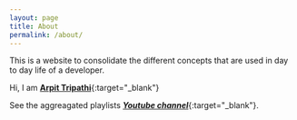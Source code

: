 ```yaml
---
layout: page
title: About
permalink: /about/
---
```


This is a website to consolidate the different concepts that are used in day to day life of a developer.

Hi, I am [**Arpit Tripathi**](https://arpit04tripathi.com){:target="_blank"}

See the aggreagated playlists [***Youtube channel***](https://www.youtube.com/channel/UCtjFqAKM4ve325kLmM0l-ow){:target="_blank"}.
